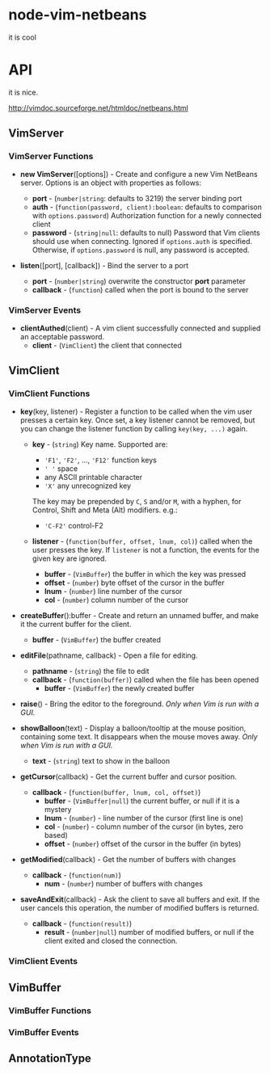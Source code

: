 node-vim-netbeans
==========

it is cool

API
===

it is nice.

http://vimdoc.sourceforge.net/htmldoc/netbeans.html

VimServer
---------

### VimServer Functions

* **new VimServer**([options]) - Create and configure a new Vim NetBeans server. Options is an object with properties as follows:
    * __port__ - (`number|string`: defaults to 3219) the server binding port
    * __auth__ - (`function(password, client):boolean`: defaults to comparison with `options.password`) Authorization function for a newly connected client
    * __password__ - (`string|null`: defaults to null) Password that Vim clients should use when connecting. Ignored if `options.auth` is specified. Otherwise, if `options.password` is null, any password is accepted.

* **listen**([port], [callback]) - Bind the server to a port
    *  __port__ - (`number|string`) overwrite the constructor __port__ parameter
    * __callback__ - (`function`) called when the port is bound to the server

### VimServer Events

* **clientAuthed**(client) - A vim client successfully connected and supplied an acceptable password.
    * **client** - (`VimClient`) the client that connected

VimClient
---------

### VimClient Functions

* **key**(key, listener) - Register a function to be called when the vim user presses a certain key. Once set, a key listener cannot be removed, but you can change the listener function by calling `key(key, ...)` again.
    * **key** - (`string`) Key name. Supported are:
        * `'F1'`, `'F2'`, …, `'F12'` function keys
        * `' '` space
        * any ASCII printable character
        * `'X'` any unrecognized key

        The key may be prepended by `C`, `S` and/or `M`, with a hyphen,  for Control, Shift and Meta (Alt) modifiers. e.g.:
        * `'C-F2'` control-F2

    * **listener** - (`function(buffer, offset, lnum, col)`) called when the user presses the key. If `listener` is not a function, the events for the given key are ignored.
        * **buffer** - (`VimBuffer`) the buffer in which the key was pressed
        * **offset** - (`number`) byte offset of the cursor in the buffer
        * **lnum** - (`number`) line number of the cursor
        * **col** - (`number`) column number of the cursor

* **createBuffer**():buffer - Create and return an unnamed buffer, and make it the current buffer for the client.
    * **buffer** - (`VimBuffer`) the buffer created

* **editFile**(pathname, callback) - Open a file for editing.
    * **pathname** - (`string`) the file to edit
    * **callback** - (`function(buffer)`) called when the file has been opened
        * **buffer** - (`VimBuffer`) the newly created buffer

* **raise**() - Bring the editor to the foreground. *Only when Vim is run with a GUI.*

* **showBalloon**(text) - Display a balloon/tooltip at the mouse position, containing some text. It disappears when the mouse moves away. *Only when Vim is run with a GUI.*
    * **text** - (`string`) text to show in the balloon

* **getCursor**(callback) - Get the current buffer and cursor position.
    * **callback** - (`function(buffer, lnum, col, offset)`)
        * **buffer** - (`VimBuffer|null`) the current buffer, or null if it is a mystery
        * **lnum** - (`number`) - line number of the cursor (first line is one)
        * **col** - (`number`) - column number of the cursor (in bytes, zero based)
        * **offset** - (`number`) offset of the cursor in the buffer (in bytes)

* **getModified**(callback) - Get the number of buffers with changes
    * **callback** - (`function(num)`)
        * **num** - (`number`) number of buffers with changes

* **saveAndExit**(callback) - Ask the client to save all buffers and exit. If the user cancels this operation, the number of modified buffers is returned.
    * **callback** - (`function(result)`)
        * **result** - (`number|null`) number of modified buffers, or null if the client exited and closed the connection.

### VimClient Events

VimBuffer
---------

### VimBuffer Functions

### VimBuffer Events

AnnotationType
--------------

